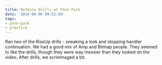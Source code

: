 ```yaml
---
title: Defense Drills at Penn Park
date: '2014-08-06 09:52:50'
tags:
- penn-park
- practice
---
```


Ran two of the RiseUp drills - sneaking a look and stopping handler continuation. We had a good mix of Amp and Bitmap people. They seemed to like the drills, though they were way messier than they looked on the video. After drills, we scrimmaged a bit.
